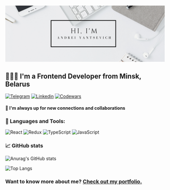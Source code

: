 [![Andrei GitHub Banner](./MyBanner.png)](https://andreiyantsevich.github.io/portfolio/)
## 👨🏻‍💻 I'm a Frontend Developer from Minsk, Belarus

[![Telegram](https://img.shields.io/badge/-Telegram-282c34?style=for-the-badge&logo=telegram)](https://t.me/yantsev1ch)
[![Linkedin](https://img.shields.io/badge/-Linkedin-282c34?style=for-the-badge&logo=linkedin&logoColor=4285B4)](https://www.linkedin.com/in/andrei-yantsevich/)
[![Codewars](https://img.shields.io/badge/-Codewars-282c34?style=for-the-badge&logo=codewars&logoColor=red)](https://www.codewars.com/users/AndreiYantsevich)

#### 🎯 I'm  always up for new connections and collaborations
### 💼 Languages and Tools:
![React](https://img.shields.io/badge/-React-282c34?style=for-the-badge&logo=react)
![Redux](https://img.shields.io/badge/-Redux-282c34?style=for-the-badge&logo=redux&logoColor=764ABC)
![TypeScript](https://img.shields.io/badge/-TypeScript-282c34?style=for-the-badge&logo=typeScript)
![JavaScript](https://img.shields.io/badge/-JavaScript-282c34?style=for-the-badge&logo=javaScript)

### &#x1f4c8; GitHub stats
![Anurag's GitHub stats](https://github-readme-stats.vercel.app/api?username=AndreiYantsevich&hide=stars,contribs&show_icons=true&theme=dracula)

![Top Langs](https://github-readme-stats.vercel.app/api/top-langs/?username=AndreiYantsevich&layout=compact&theme=dracula)

### Want to know more about me? [Check out my portfolio.](https://andreiyantsevich.github.io/portfolio/)
